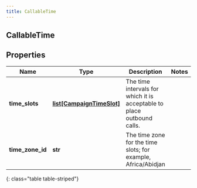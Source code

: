 ```yaml
---
title: CallableTime
---
```

## CallableTime

## Properties

|Name | Type | Description | Notes|
|------------ | ------------- | ------------- | -------------|
| **time_slots** | [**list[CampaignTimeSlot]**](CampaignTimeSlot.html) | The time intervals for which it is acceptable to place outbound calls. | |
| **time_zone_id** | **str** | The time zone for the time slots; for example, Africa/Abidjan | |
{: class="table table-striped"}


